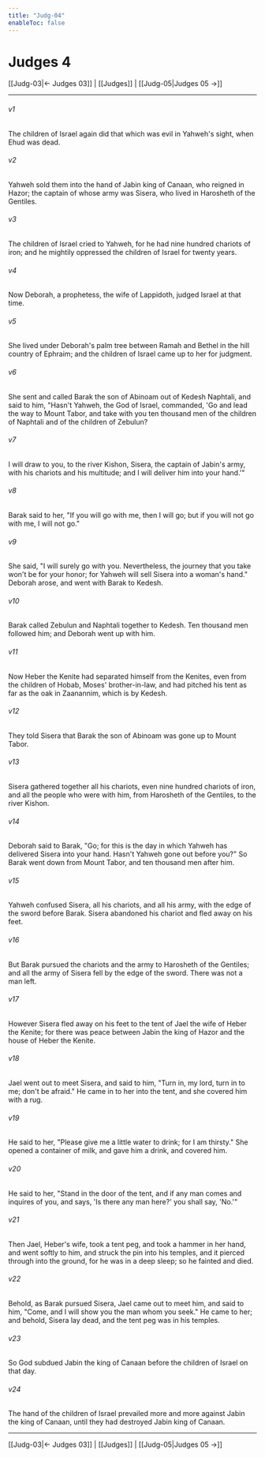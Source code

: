 ```yaml
---
title: "Judg-04"
enableToc: false
---
```

# Judges 4

[[Judg-03|← Judges 03]] | [[Judges]] | [[Judg-05|Judges 05 →]]
***



###### v1 
The children of Israel again did that which was evil in Yahweh's sight, when Ehud was dead. 

###### v2 
Yahweh sold them into the hand of Jabin king of Canaan, who reigned in Hazor; the captain of whose army was Sisera, who lived in Harosheth of the Gentiles. 

###### v3 
The children of Israel cried to Yahweh, for he had nine hundred chariots of iron; and he mightily oppressed the children of Israel for twenty years. 

###### v4 
Now Deborah, a prophetess, the wife of Lappidoth, judged Israel at that time. 

###### v5 
She lived under Deborah's palm tree between Ramah and Bethel in the hill country of Ephraim; and the children of Israel came up to her for judgment. 

###### v6 
She sent and called Barak the son of Abinoam out of Kedesh Naphtali, and said to him, "Hasn't Yahweh, the God of Israel, commanded, 'Go and lead the way to Mount Tabor, and take with you ten thousand men of the children of Naphtali and of the children of Zebulun? 

###### v7 
I will draw to you, to the river Kishon, Sisera, the captain of Jabin's army, with his chariots and his multitude; and I will deliver him into your hand.'" 

###### v8 
Barak said to her, "If you will go with me, then I will go; but if you will not go with me, I will not go." 

###### v9 
She said, "I will surely go with you. Nevertheless, the journey that you take won't be for your honor; for Yahweh will sell Sisera into a woman's hand." Deborah arose, and went with Barak to Kedesh. 

###### v10 
Barak called Zebulun and Naphtali together to Kedesh. Ten thousand men followed him; and Deborah went up with him. 

###### v11 
Now Heber the Kenite had separated himself from the Kenites, even from the children of Hobab, Moses' brother-in-law, and had pitched his tent as far as the oak in Zaanannim, which is by Kedesh. 

###### v12 
They told Sisera that Barak the son of Abinoam was gone up to Mount Tabor. 

###### v13 
Sisera gathered together all his chariots, even nine hundred chariots of iron, and all the people who were with him, from Harosheth of the Gentiles, to the river Kishon. 

###### v14 
Deborah said to Barak, "Go; for this is the day in which Yahweh has delivered Sisera into your hand. Hasn't Yahweh gone out before you?" So Barak went down from Mount Tabor, and ten thousand men after him. 

###### v15 
Yahweh confused Sisera, all his chariots, and all his army, with the edge of the sword before Barak. Sisera abandoned his chariot and fled away on his feet. 

###### v16 
But Barak pursued the chariots and the army to Harosheth of the Gentiles; and all the army of Sisera fell by the edge of the sword. There was not a man left. 

###### v17 
However Sisera fled away on his feet to the tent of Jael the wife of Heber the Kenite; for there was peace between Jabin the king of Hazor and the house of Heber the Kenite. 

###### v18 
Jael went out to meet Sisera, and said to him, "Turn in, my lord, turn in to me; don't be afraid." He came in to her into the tent, and she covered him with a rug. 

###### v19 
He said to her, "Please give me a little water to drink; for I am thirsty." She opened a container of milk, and gave him a drink, and covered him. 

###### v20 
He said to her, "Stand in the door of the tent, and if any man comes and inquires of you, and says, 'Is there any man here?' you shall say, 'No.'" 

###### v21 
Then Jael, Heber's wife, took a tent peg, and took a hammer in her hand, and went softly to him, and struck the pin into his temples, and it pierced through into the ground, for he was in a deep sleep; so he fainted and died. 

###### v22 
Behold, as Barak pursued Sisera, Jael came out to meet him, and said to him, "Come, and I will show you the man whom you seek." He came to her; and behold, Sisera lay dead, and the tent peg was in his temples. 

###### v23 
So God subdued Jabin the king of Canaan before the children of Israel on that day. 

###### v24 
The hand of the children of Israel prevailed more and more against Jabin the king of Canaan, until they had destroyed Jabin king of Canaan.

***
[[Judg-03|← Judges 03]] | [[Judges]] | [[Judg-05|Judges 05 →]]
